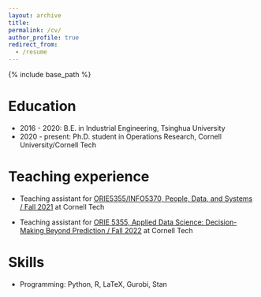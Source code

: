 ```yaml
---
layout: archive
title:
permalink: /cv/
author_profile: true
redirect_from:
  - /resume
---
```


{% include base_path %}

Education
======
* 2016 - 2020: B.E. in Industrial Engineering, Tsinghua University
* 2020 - present: Ph.D. student in Operations Research, Cornell University/Cornell Tech

Teaching experience
======
* Teaching assistant for [ORIE5355/INFO5370, People, Data, and Systems / Fall 2021](https://orie5355.github.io/Fall_2021/) at Cornell Tech
  
- Teaching assistant for [ORIE 5355, Applied Data Science: Decision-Making Beyond Prediction / Fall 2022](https://classes.cornell.edu/browse/roster/FA22/class/ORIE/5355) at Cornell Tech

Skills
======

* Programming: Python, R, LaTeX, Gurobi, Stan

